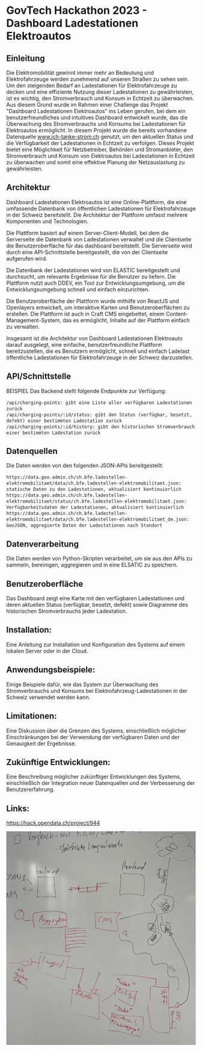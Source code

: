 # GovTech Hackathon 2023 - Dashboard Ladestationen Elektroautos
## Einleitung
Die Elektromobilität gewinnt immer mehr an Bedeutung und Elektrofahrzeuge werden zunehmend auf unseren Straßen zu sehen sein. Um den steigenden Bedarf an Ladestationen für Elektrofahrzeuge zu decken und eine effiziente Nutzung dieser Ladestationen zu gewährleisten, ist es wichtig, den Stromverbrauch und Konsum in Echtzeit zu überwachen. Aus diesem Grund wurde im Rahmen einer Challenge das Projekt "Dashboard Ladestationen Elektroautos" ins Leben gerufen, bei dem ein benutzerfreundliches und intuitives Dashboard entwickelt wurde, das die Überwachung des Stromverbrauchs und Konsums bei Ladestationen für Elektroautos ermöglicht. In diesem Projekt wurde die bereits vorhandene Datenquelle www.ich-tanke-strom.ch genutzt, um den aktuellen Status und die Verfügbarkeit der Ladestationen in Echtzeit zu verfolgen. Dieses Projekt bietet eine Möglichkeit für Netzbetreiber, Behörden und Stromanbieter, den Stromverbrauch und Konsum von Elektroautos bei Ladestationen in Echtzeit zu überwachen und somit eine effektive Planung der Netzauslastung zu gewährleisten.

## Architektur
Dashboard Ladestationen Elektroautos ist eine Online-Plattform, die eine umfassende Datenbank von öffentlichen Ladestationen für Elektrofahrzeuge in der Schweiz bereitstellt. Die Architektur der Plattform umfasst mehrere Komponenten und Technologien.

Die Plattform basiert auf einem Server-Client-Modell, bei dem die Serverseite die Datenbank von Ladestationen verwaltet und die Clientseite die Benutzeroberfläche für  das dashboard  bereitstellt. Die Serverseite wird durch eine API-Schnittstelle bereitgestellt, die von der Clientseite aufgerufen wird.

Die Datenbank der Ladestationen wird von ELASTIC bereitgestellt und durchsucht, um relevante Ergebnisse für die Benutzer zu liefern. Die Plattform nutzt auch DDEV, ein Tool zur Entwicklungsumgebung, um die Entwicklungsumgebung schnell und einfach einzurichten.

Die Benutzeroberfläche der Plattform wurde mithilfe von ReactJS und Openlayers entwickelt, um interaktive Karten und Benutzeroberflächen zu erstellen. Die Plattform ist auch in Craft CMS eingebettet, einem Content-Management-System, das es ermöglicht, Inhalte auf der Plattform einfach zu verwalten.

Insgesamt ist die Architektur von Dashboard Ladestationen Elektroauto darauf ausgelegt, eine einfache, benutzerfreundliche Plattform bereitzustellen, die es Benutzern ermöglicht, schnell und einfach Ladelast öffentliche Ladestationen für Elektrofahrzeuge in der Schweiz darzustellen.

## API/Schnittstelle

BEISPIEL
Das Backend stellt folgende Endpunkte zur Verfügung:

    /api/charging-points: gibt eine Liste aller verfügbaren Ladestationen zurück
    /api/charging-points/:id/status: gibt den Status (verfügbar, besetzt, defekt) einer bestimmten Ladestation zurück
    /api/charging-points/:id/history: gibt den historischen Stromverbrauch einer bestimmten Ladestation zurück
    
    
## Datenquellen 

Die Daten werden von den folgenden JSON-APIs bereitgestellt:

    https://data.geo.admin.ch/ch.bfe.ladestellen-elektromobilitaet/data/ch.bfe.ladestellen-elektromobilitaet.json: statische Daten zu den Ladestationen, aktualisiert kontinuierlich
    https://data.geo.admin.ch/ch.bfe.ladestellen-elektromobilitaet/status/ch.bfe.ladestellen-elektromobilitaet.json: Verfügbarkeitsdaten der Ladestationen, aktualisiert kontinuierlich
    https://data.geo.admin.ch/ch.bfe.ladestellen-elektromobilitaet/data/ch.bfe.ladestellen-elektromobilitaet_de.json: GeoJSON, aggregierte Daten der Ladestationen nach Standort
    

## Datenverarbeitung

Die Daten werden von Python-Skripten verarbeitet, um sie aus den APIs zu sammeln, bereinigen, aggregieren und in eine ELSATIC  zu speichern.

## Benutzeroberfläche
Das Dashboard zeigt eine Karte mit den verfügbaren Ladestationen und deren aktuellen Status (verfügbar, besetzt, defekt) sowie Diagramme des historischen Stromverbrauchs jeder Ladestation.


## Installation: 
Eine Anleitung zur Installation und Konfiguration des Systems auf einem lokalen Server oder in der Cloud.

## Anwendungsbeispiele:
Einige Beispiele dafür, wie das System zur Überwachung des Stromverbrauchs und Konsums bei Elektrofahrzeug-Ladestationen in der Schweiz verwendet werden kann.

## Limitationen: 
Eine Diskussion über die Grenzen des Systems, einschließlich möglicher Einschränkungen bei der Verwendung der verfügbaren Daten und der Genauigkeit der Ergebnisse.

## Zukünftige Entwicklungen: 
Eine Beschreibung möglicher zukünftiger Entwicklungen des Systems, einschließlich der Integration neuer Datenquellen und der Verbesserung der Benutzererfahrung.

## Links:

https://hack.opendata.ch/project/944

![image](Architektur.jpg)

